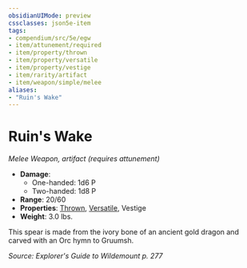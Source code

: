 ```yaml
---
obsidianUIMode: preview
cssclasses: json5e-item
tags:
- compendium/src/5e/egw
- item/attunement/required
- item/property/thrown
- item/property/versatile
- item/property/vestige
- item/rarity/artifact
- item/weapon/simple/melee
aliases: 
- "Ruin's Wake"
---
```

# Ruin's Wake
*Melee Weapon, artifact (requires attunement)*  

- **Damage**:
  - One-handed: 1d6 P
  - Two-handed: 1d8 P
- **Range**: 20/60
- **Properties**: [Thrown](/compendium/rules/item-properties.md#Thrown), [Versatile](/compendium/rules/item-properties.md#Versatile), Vestige
- **Weight**: 3.0 lbs.

This spear is made from the ivory bone of an ancient gold dragon and carved with an Orc hymn to Gruumsh.

*Source: Explorer's Guide to Wildemount p. 277*